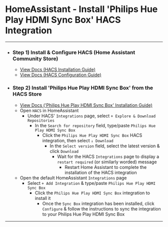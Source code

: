 
# HomeAssistant - Install 'Philips Hue Play HDMI Sync Box' HACS Integration

***

- ### Step 1) Install & Configure HACS (Home Assistant Community Store)
  - [View Docs (HACS Installation Guide)](https://hacs.xyz/docs/setup/download/)
  - [View Docs (HACS Configuration Guide)](https://hacs.xyz/docs/configuration/basic)
- ### Step 2) Install 'Philips Hue Play HDMI Sync Box' from the HACS Store
  - [View Docs ('Philips Hue Play HDMI Sync Box' Installation Guide)](https://github.com/mvdwetering/huesyncbox#hacs)
  - Open `HACS` in HomeAssistant
    - Under HACS' `Integrations` page, select `+ Explore & Download Repositories`
      - In the `Search for repository` field, type/paste `Philips Hue Play HDMI Sync Box`
        - Click the `Philips Hue Play HDMI Sync Box` HACS integration, then select `↓ Download`
          - In the `Select version` field, select the latest version & click `Download`
            - Wait for the HACS `Integrations` page to display a `restart required` (or similarly worded) message
              - Restart Home Assistant to complete the installation of the HACS integration
  - Open the default HomeAssistant `Integrations` page
    - Select `+ Add Integration` & type/paste `Philips Hue Play HDMI Sync Box`
      - Click the `Philips Hue Play HDMI Sync Box` integration to install it
        - Once the `Sync Box` integration has been installed, click `Configure` & follow the instructions to sync the integration to your Philips Hue Play HDMI Sync Box

***


<!--
# ------------------------------------------------------------
#
# Citation(s)
#
#   github.com  |  "GitHub - mvdwetering/huesyncbox: Home Assistant integration for the Philips Hue Play HDMI Sync Box"  |  https://github.com/mvdwetering/huesyncbox#hacs
#
# ------------------------------------------------------------
-->